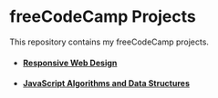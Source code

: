 # freeCodeCamp Projects

This repository contains my freeCodeCamp projects.

- #### [Responsive Web Design](./responsive-web-design/responsive-web-design.md)
- #### [JavaScript Algorithms and Data Structures](./javascript-algorithms-and-data-structures/javascript-algorithms-and-data-structures.md)
